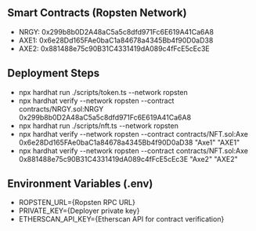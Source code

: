 ## Smart Contracts (Ropsten Network)

- NRGY: 0x299b8b0D2A48aC5a5c8dfd971Fc6E619A41Ca6A8
- AXE1: 0x6e28Dd165FAe0baC1a84678a4345Bb4f90D0aD38
- AXE2: 0x881488e75c90B31C4331419dA089c4fFcE5cEc3E

## Deployment Steps

- npx hardhat run ./scripts/token.ts --network ropsten
- npx hardhat verify --network ropsten --contract contracts/NRGY.sol:NRGY 0x299b8b0D2A48aC5a5c8dfd971Fc6E619A41Ca6A8
- npx hardhat run ./scripts/nft.ts --network ropsten
- npx hardhat verify --network ropsten --contract contracts/NFT.sol:Axe 0x6e28Dd165FAe0baC1a84678a4345Bb4f90D0aD38 "Axe1" "AXE1"
- npx hardhat verify --network ropsten --contract contracts/NFT.sol:Axe 0x881488e75c90B31C4331419dA089c4fFcE5cEc3E "Axe2" "AXE2"

## Environment Variables (.env)

- ROPSTEN_URL={Ropsten RPC URL}
- PRIVATE_KEY={Deployer private key}
- ETHERSCAN_API_KEY={Etherscan API for contract verification}
